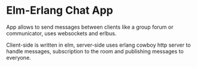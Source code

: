 Elm-Erlang Chat App
=================
App allows to send messages between clients like a group forum or communicator, uses websockets and erlbus.

Client-side is written in elm, server-side uses erlang cowboy http server to handle  messages, subscription to the room and publishing messages to everyone. 
